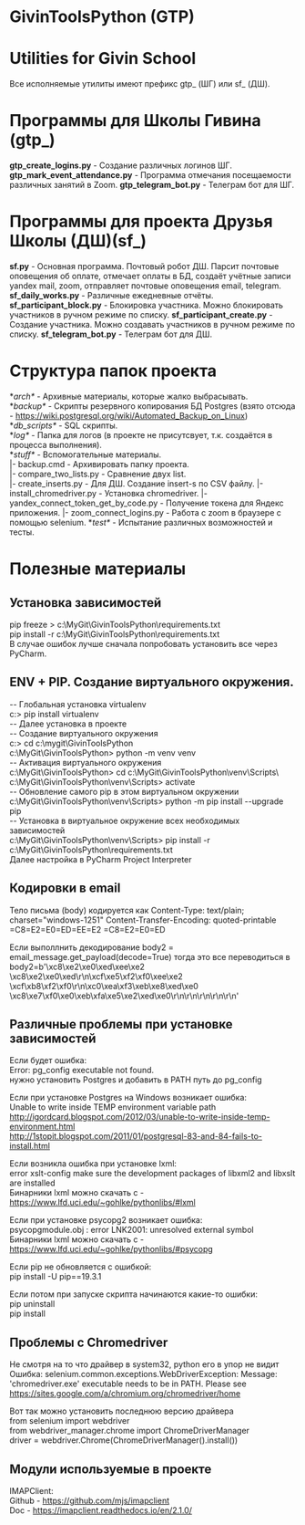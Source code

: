 # GivinToolsPython (GTP)
# Utilities for Givin School

Все исполняемые утилиты имеют префикс gtp_ (ШГ) или sf_ (ДШ).  

# Программы для Школы Гивина (gtp_)
**gtp_create_logins.py** - Создание различных логинов ШГ.
**gtp_mark_event_attendance.py** - Программа отмечания посещаемости различных занятий в Zoom.
**gtp_telegram_bot.py** - Телеграм бот для ШГ.

# Программы для проекта Друзья Школы (ДШ)(sf_)
**sf.py** - Основная программа. Почтовый робот ДШ. Парсит почтовые оповещения об оплате, отмечает оплаты в БД, создаёт учётные записи yandex mail, zoom, отправляет почтовые оповещения email, telegram. 
**sf_daily_works.py** - Различные ежедневные отчёты.
**sf_participant_block.py** - Блокировка участника. Можно блокировать участников в ручном режиме по списку.
**sf_participant_create.py** - Создание участника. Можно создавать участников в ручном режиме по списку.
**sf_telegram_bot.py** - Телеграм бот для ДШ.

# Структура папок проекта
**arch\** - Архивные материалы, которые жалко выбрасывать.  
**backup\** - Скрипты резервного копирования БД Postgres (взято отсюда - https://wiki.postgresql.org/wiki/Automated_Backup_on_Linux)  
**db_scripts\** - SQL скрипты.  
**log\** - Папка для логов (в проекте не присутсвует, т.к. создаётся в процесса выполнения).  
**stuff\** - Вспомогательные материалы.  
    |- backup.cmd - Архивировать папку проекта.  
    |- compare_two_lists.py - Сравнение двух list.  
    |- create_inserts.py - Для ДШ. Создание insert-s по CSV файлу.
    |- install_chromedriver.py - Установка chromedriver.
    |- yandex_connect_token_get_by_code.py - Получение токена для Яндекс приложения.
    |- zoom_connect_logins.py - Работа с zoom в браузере с помощью selenium.
**test\** - Испытание различных возможностей и тесты.  

# Полезные материалы

## Установка зависимостей  
pip freeze > c:\MyGit\GivinToolsPython\requirements.txt  
pip install -r c:\MyGit\GivinToolsPython\requirements.txt  
В случае ошибок лучше сначала попробовать установить все через PyCharm.  

## ENV + PIP. Создание виртуального окружения.
-- Глобальная установка virtualenv  
c:\> pip install virtualenv  
-- Далее установка в проекте  
-- Создание виртуального окружения  
c:\> cd c:\mygit\GivinToolsPython  
c:\MyGit\GivinToolsPython> python -m venv venv  
-- Активация виртуального окружения  
c:\MyGit\GivinToolsPython> cd c:\MyGit\GivinToolsPython\venv\Scripts\  
c:\MyGit\GivinToolsPython\venv\Scripts> activate  
-- Обновление самого pip в этом виртуальном окружении  
c:\MyGit\GivinToolsPython\venv\Scripts> python -m pip install --upgrade pip  
-- Установка в виртуальное окружение всех необходимых зависимостей  
c:\MyGit\GivinToolsPython\venv\Scripts> pip install -r c:\MyGit\GivinToolsPython\requirements.txt  
Далее настройка в PyCharm Project Interpreter 

## Кодировки в email
Тело письма (body) кодируется как
Content-Type: text/plain; charset="windows-1251"
Content-Transfer-Encoding: quoted-printable
=C8=E2=E0=ED=EE=E2 =C8=E2=E0=ED

Если выполлнить декодирование
body2 = email_message.get_payload(decode=True)
тогда это все переводиться в 
body2=b'\xc8\xe2\xe0\xed\xee\xe2 \xc8\xe2\xe0\xed\r\n\xcf\xe5\xf2\xf0\xee\xe2 \xcf\xb8\xf2\xf0\r\n\xc0\xea\xf3\xeb\xe8\xed\xe0 \xc8\xe7\xf0\xe0\xeb\xfa\xe5\xe2\xed\xe0\r\n\r\n\r\n\r\n\r\n'

## Различные проблемы при установке зависимостей 
Если будет ошибка:  
Error: pg_config executable not found.  
нужно установить Postgres и добавить в PATH путь до pg_config  

Если при установке Postgres на Windows возникает ошибка:  
Unable to write inside TEMP environment variable path  
http://igordcard.blogspot.com/2012/03/unable-to-write-inside-temp-environment.html  
http://1stopit.blogspot.com/2011/01/postgresql-83-and-84-fails-to-install.html  

Если возникла ошибка при установке lxml:  
error xslt-config make sure the development packages of libxml2 and libxslt are installed  
Бинарники lxml можно скачать с - https://www.lfd.uci.edu/~gohlke/pythonlibs/#lxml  

Если при установке psycopg2 возникает ошибка:  
psycopgmodule.obj : error LNK2001: unresolved external symbol  
Бинарники lxml можно скачать с - https://www.lfd.uci.edu/~gohlke/pythonlibs/#psycopg  

Если pip не обновляется с ошибкой:  
pip install -U pip==19.3.1  

Если потом при запуске скрипта начинаются какие-то ошибки:  
pip uninstall <package>  
pip install <package>  

## Проблемы с Chromedriver
Не смотря на то что драйвер в system32, python его в упор не видит  
Ошибка: selenium.common.exceptions.WebDriverException: Message: 'chromedriver.exe' executable needs to be in PATH. Please see https://sites.google.com/a/chromium.org/chromedriver/home  

Вот так можно установить последнюю версию драйвера  
from selenium import webdriver  
from webdriver_manager.chrome import ChromeDriverManager  
driver = webdriver.Chrome(ChromeDriverManager().install())  

## Модули используемые в проекте
IMAPClient:  
    Github - https://github.com/mjs/imapclient  
    Doc - https://imapclient.readthedocs.io/en/2.1.0/  
